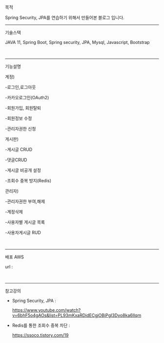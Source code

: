 목적

Spring Security, JPA를 연습하기 위해서 만들어본 블로그 입니다.
<br/>
<hr />
기술스택

JAVA 11,
Spring Boot,
Spring security,
JPA,
Mysql,
Javascript,
Bootstrap

<br/>
<hr />
기능설명

 계정)
 
  -로그인,로그아웃
  
  -카카오로그인(OAuth2)
  
  -회원가입, 회원탈퇴
  
  -회원정보 수정
  
  -관리자권한 신청
  

 게시판)
 
  -게시글 CRUD
  
  -댓글CRUD
  
  -게시글 비공개 설정
  
  -조회수 중복 방지(Redis)
  

 관리자)
 
  -관리자권한 부여,해제
  
  -계정삭제
  
  -사용자별 게시글 목록
  
  -사용자게시글 RUD
  

<br/>
<hr />
배포
AWS

url : 


<br/>
<hr />
참고강의

 - Spring Security, JPA : 
 
   https://www.youtube.com/watch?v=6bhF5o4gAOs&list=PL93mKxaRDidECgjOBjPgI3Dyo8ka6Ilqm
  
 - Redis를 통한 조회수 중복 차단 :
 
   https://ssoco.tistory.com/19

  
